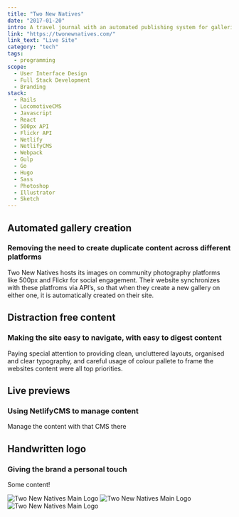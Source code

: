 ```yaml
---
title: "Two New Natives"
date: "2017-01-20"
intro: A travel journal with an automated publishing system for galleries, and a headless CMS for easy content writing with live previews.
link: "https://twonewnatives.com/"
link_text: "Live Site"
category: "tech"
tags:
  - programming
scope:
  - User Interface Design
  - Full Stack Development
  - Branding
stack:
  - Rails
  - LocomotiveCMS
  - Javascript
  - React
  - 500px API
  - Flickr API
  - Netlify
  - NetlifyCMS
  - Webpack
  - Gulp
  - Go
  - Hugo
  - Sass
  - Photoshop
  - Illustrator
  - Sketch
---
```


<c-revealer container="true" curtain="true">
  <h2>Automated gallery creation</h2>
</c-revealer>

<c-revealer container="true" curtain="true">
  <h3>Removing the need to create duplicate content across different platforms</h3>
</c-revealer>

<c-revealer container="true" curtain="true">
  <p>Two New Natives hosts its images on community photography platforms like 500px and Flickr for social engagement. Their website synchronizes with these platfroms via API’s, so that when they create a new gallery on either one, it is automatically created on their site.</p>
</c-revealer>

<c-video url="https://streamable.com/1fd1b"></c-video>

<c-revealer container="true" curtain="true">
  <h2>Distraction free content</h2>
</c-revealer>

<c-revealer container="true" curtain="true">
  <h3>Making the site easy to navigate, with easy to digest content</h3>
</c-revealer>

<c-revealer container="true" curtain="true">
  <p>Paying special attention to providing clean, uncluttered layouts, organised and clear typography, and careful usage of colour pallete to frame the websites content were all top priorities.</p>
</c-revealer>

<c-video url="https://streamable.com/yrjdr"></c-video>

<c-revealer container="true" curtain="true">
  <h2>Live previews</h2>
</c-revealer>

<c-revealer container="true" curtain="true">
  <h3>Using NetlifyCMS to manage content</h3>
</c-revealer>

<c-revealer container="true" curtain="true">
  <p>Manage the content with that CMS there</p>
</c-revealer>

<c-video url="https://streamable.com/gyvch"></c-video>

<c-revealer container="true" curtain="true">
  <h2>Handwritten logo</h2>
</c-revealer>

<c-revealer container="true" curtain="true">
  <h3>Giving the brand a personal touch</h3>
</c-revealer>

<c-revealer container="true" curtain="true">
  <p>Some content!</p>
</c-revealer>


<c-grid columns="1-2" colorOne="#fc4f4f" colorTwo="#16161d">
<img src="/images/logo.png" alt="Two New Natives Main Logo">
<img src="/images/logo-white.png" alt="Two New Natives Main Logo">
<img src="/images/logo-white.png" alt="Two New Natives Main Logo">
</c-grid>
